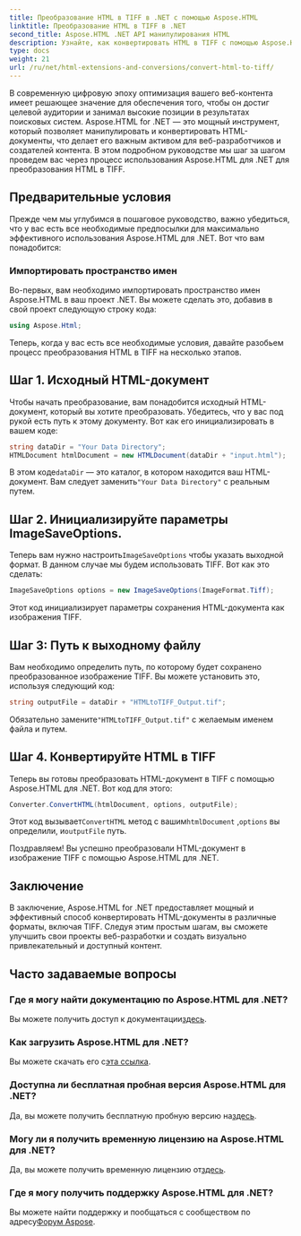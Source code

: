 ```yaml
---
title: Преобразование HTML в TIFF в .NET с помощью Aspose.HTML
linktitle: Преобразование HTML в TIFF в .NET
second_title: Aspose.HTML .NET API манипулирования HTML
description: Узнайте, как конвертировать HTML в TIFF с помощью Aspose.HTML для .NET. Следуйте нашему пошаговому руководству для эффективной оптимизации веб-контента.
type: docs
weight: 21
url: /ru/net/html-extensions-and-conversions/convert-html-to-tiff/
---
```


В современную цифровую эпоху оптимизация вашего веб-контента имеет решающее значение для обеспечения того, чтобы он достиг целевой аудитории и занимал высокие позиции в результатах поисковых систем. Aspose.HTML for .NET — это мощный инструмент, который позволяет манипулировать и конвертировать HTML-документы, что делает его важным активом для веб-разработчиков и создателей контента. В этом подробном руководстве мы шаг за шагом проведем вас через процесс использования Aspose.HTML для .NET для преобразования HTML в TIFF.

## Предварительные условия

Прежде чем мы углубимся в пошаговое руководство, важно убедиться, что у вас есть все необходимые предпосылки для максимально эффективного использования Aspose.HTML для .NET. Вот что вам понадобится:

### Импортировать пространство имен

Во-первых, вам необходимо импортировать пространство имен Aspose.HTML в ваш проект .NET. Вы можете сделать это, добавив в свой проект следующую строку кода:

```csharp
using Aspose.Html;
```

Теперь, когда у вас есть все необходимые условия, давайте разобьем процесс преобразования HTML в TIFF на несколько этапов.

## Шаг 1. Исходный HTML-документ

Чтобы начать преобразование, вам понадобится исходный HTML-документ, который вы хотите преобразовать. Убедитесь, что у вас под рукой есть путь к этому документу. Вот как его инициализировать в вашем коде:

```csharp
string dataDir = "Your Data Directory";
HTMLDocument htmlDocument = new HTMLDocument(dataDir + "input.html");
```

 В этом коде`dataDir` — это каталог, в котором находится ваш HTML-документ. Вам следует заменить`"Your Data Directory"` с реальным путем.

## Шаг 2. Инициализируйте параметры ImageSaveOptions.

 Теперь вам нужно настроить`ImageSaveOptions` чтобы указать выходной формат. В данном случае мы будем использовать TIFF. Вот как это сделать:

```csharp
ImageSaveOptions options = new ImageSaveOptions(ImageFormat.Tiff);
```

Этот код инициализирует параметры сохранения HTML-документа как изображения TIFF.

## Шаг 3: Путь к выходному файлу

Вам необходимо определить путь, по которому будет сохранено преобразованное изображение TIFF. Вы можете установить это, используя следующий код:

```csharp
string outputFile = dataDir + "HTMLtoTIFF_Output.tif";
```

 Обязательно замените`"HTMLtoTIFF_Output.tif"` с желаемым именем файла и путем.

## Шаг 4. Конвертируйте HTML в TIFF

Теперь вы готовы преобразовать HTML-документ в TIFF с помощью Aspose.HTML для .NET. Вот код для этого:

```csharp
Converter.ConvertHTML(htmlDocument, options, outputFile);
```

 Этот код вызывает`ConvertHTML` метод с вашим`htmlDocument` ,`options` вы определили, и`outputFile` путь.

Поздравляем! Вы успешно преобразовали HTML-документ в изображение TIFF с помощью Aspose.HTML для .NET.

## Заключение

В заключение, Aspose.HTML for .NET предоставляет мощный и эффективный способ конвертировать HTML-документы в различные форматы, включая TIFF. Следуя этим простым шагам, вы сможете улучшить свои проекты веб-разработки и создать визуально привлекательный и доступный контент.

## Часто задаваемые вопросы

### Где я могу найти документацию по Aspose.HTML для .NET?
Вы можете получить доступ к документации[здесь](https://reference.aspose.com/html/net/).

### Как загрузить Aspose.HTML для .NET?
 Вы можете скачать его с[эта ссылка](https://releases.aspose.com/html/net/).

### Доступна ли бесплатная пробная версия Aspose.HTML для .NET?
 Да, вы можете получить бесплатную пробную версию на[здесь](https://releases.aspose.com/).

### Могу ли я получить временную лицензию на Aspose.HTML для .NET?
 Да, вы можете получить временную лицензию от[здесь](https://purchase.aspose.com/temporary-license/).

### Где я могу получить поддержку Aspose.HTML для .NET?
 Вы можете найти поддержку и пообщаться с сообществом по адресу[Форум Aspose](https://forum.aspose.com/).